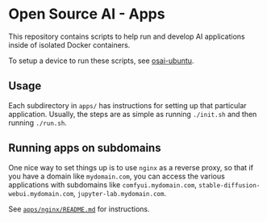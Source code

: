 # Open Source AI - Apps

This repository contains scripts to help run and develop AI applications inside of isolated Docker containers.

To setup a device to run these scripts, see [osai-ubuntu](https://github.com/johnshaughnessy/osai-ubuntu).

## Usage

Each subdirectory in `apps/` has instructions for setting up that particular application. Usually, the steps are as simple as running `./init.sh` and then running `./run.sh`.

## Running apps on subdomains

One nice way to set things up is to use `nginx` as a reverse proxy, so that if you have a domain like `mydomain.com`, you can access the various applications with subdomains like `comfyui.mydomain.com`, `stable-diffusion-webui.mydomain.com`, `jupyter-lab.mydomain.com`.

See [`apps/nginx/README.md`](./apps/nginx/README.md) for instructions.
